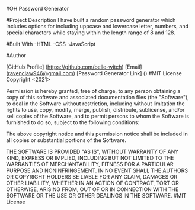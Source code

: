 #OH Password Generator

#Project Description
I have built a random password generator which includes options for including uppcase and lowercase letter, numbers, and special characters while staying within the length range of 8 and 128.

#Built With
-HTML
-CSS
-JavaScript

#Author

[GitHub Profile] (https://github.com/belle-witch)
[Email] (ravenclaw946@gmail.com)
[Password Generator Link] ()
#MIT License
Copyright <2021>

Permission is hereby granted, free of charge, to any person obtaining a copy of this software and associated documentation files (the "Software"), to deal in the Software without restriction, including without limitation the rights to use, copy, modify, merge, publish, distribute, sublicense, and/or sell copies of the Software, and to permit persons to whom the Software is furnished to do so, subject to the following conditions:

The above copyright notice and this permission notice shall be included in all copies or substantial portions of the Software.

THE SOFTWARE IS PROVIDED "AS IS", WITHOUT WARRANTY OF ANY KIND, EXPRESS OR IMPLIED, INCLUDING BUT NOT LIMITED TO THE WARRANTIES OF MERCHANTABILITY, FITNESS FOR A PARTICULAR PURPOSE AND NONINFRINGEMENT. IN NO EVENT SHALL THE AUTHORS OR COPYRIGHT HOLDERS BE LIABLE FOR ANY CLAIM, DAMAGES OR OTHER LIABILITY, WHETHER IN AN ACTION OF CONTRACT, TORT OR OTHERWISE, ARISING FROM, OUT OF OR IN CONNECTION WITH THE SOFTWARE OR THE USE OR OTHER DEALINGS IN THE SOFTWARE. #MIT License
